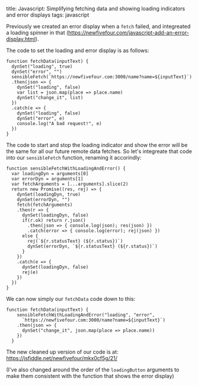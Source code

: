 title: Javascript: Simplifying fetching data and showing loading indicators and error displays
tags: javascript

Previously we created an error display when a `fetch` failed, and integreated a loading spinner in that (https://newfivefour.com/javascript-add-an-error-display.html).

The code to set the loading and error display is as follows: 

```
function fetchData(inputText) {
  dynSet("loading", true)
  dynSet("error", "")
  sensibleFetch(`https://newfivefour.com:3000/name?name=${inputText}`)
  .then(json => {
    dynSet("loading", false)
    var list = json.map(place => place.name)
    dynSet("change_it", list)
  })
  .catch(e => {
    dynSet("loading", false)
    dynSet("error", e)
    console.log("A bad request!", e)
  })
}
```

The code to start and stop the loading indicator and show the error will be the same for all our future remote data fetches. So let's integreate that code into our `sensibleFetch` function, renaming it accorindly:

```
function sensibleFetchWithLoadingAndError() {
  var loadingDyn = arguments[0]
  var errorDyn = arguments[1]
  var fetchArguments = [...arguments].slice(2)
  return new Promise((res, rej) => {
    dynSet(loadingDyn, true)
    dynSet(errorDyn, "")
    fetch(fetchArguments)
    .then(r => {
      dynSet(loadingDyn, false)
      if(r.ok) return r.json()
        .then(json => { console.log(json); res(json) })
        .catch(error => { console.log(error); rej(json) })
      else {
        rej(`${r.statusText} (${r.status})`)
        dynSet(errorDyn, `${r.statusText} (${r.status})`)
      }
    })
    .catch(e => {
      dynSet(loadingDyn, false)
      rej(e)
    })
  })
}
```

We can now simply our `fetchData` code down to this:

```
function fetchData(inputText) {
    sensibleFetchWithLoadingAndError("loading", "error",
      `https://newfivefour.com:3000/name?name=${inputText}`)
    .then(json => {
      dynSet("change_it", json.map(place => place.name))
    })
  }
```

The new cleaned up version of our code is at: https://jsfiddle.net/newfivefour/mkx0cf5g/21/

(I've also changed around the order of the `loadingButton` arguments to make them consistent with the function that shows the error display)

